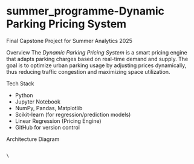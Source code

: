 # summer_programme-Dynamic Parking Pricing System
Final Capstone Project for Summer Analytics 2025

Overview
The *Dynamic Parking Pricing System* is a smart pricing engine that adapts parking charges based on real-time demand and supply. The goal is to optimize urban parking usage by adjusting prices dynamically, thus reducing traffic congestion and maximizing space utilization.

Tech Stack
- Python 
- Jupyter Notebook 
- NumPy, Pandas, Matplotlib 
- Scikit-learn (for regression/prediction models)
- Linear Regression (Pricing Engine)
- GitHub for version control

 Architecture Diagram
```mermaid

\
